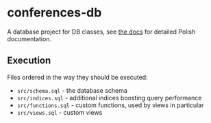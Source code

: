 # conferences-db

A database project for DB classes, see [the docs](docs/docs.md) for detailed Polish documentation.

## Execution

Files ordered in the way they should be executed:

- `src/schema.sql` - the database schema
- `src/indices.sql` - additional indices boosting query performance
- `src/functions.sql` - custom functions, used by views in particular
- `src/views.sql` - custom views
